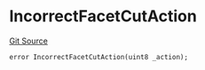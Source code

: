 # IncorrectFacetCutAction
[Git Source](https://github.com/thrackle-io/tron/blob/9006c7893599df6faee125cfb638dc80c156ce12/src/client/token/handler/diamond/HandlerDiamondLib.sol)


```solidity
error IncorrectFacetCutAction(uint8 _action);
```

